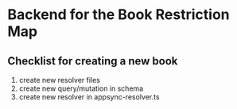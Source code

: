 # Backend for the Book Restriction Map

## Checklist for creating a new book

1. create new resolver files
1. create new query/mutation in schema
1. create new resolver in appsync-resolver.ts
